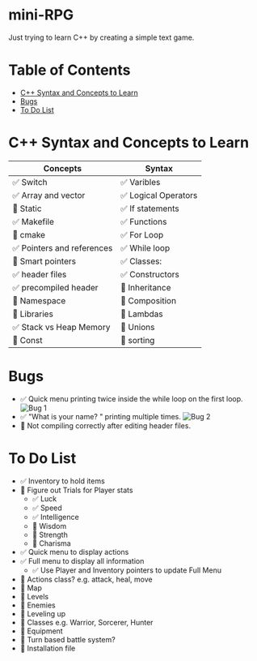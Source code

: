 # mini-RPG
Just trying to learn C++ by creating a simple text game.

# Table of Contents
* [C++ Syntax and Concepts to Learn](#c++-syntax-and-concepts-to-learn)
* [Bugs](#bugs)
* [To Do List](#to-do-list)

# C++ Syntax and Concepts to Learn
Concepts | Syntax
------------ | -------------
:white_check_mark: Switch | :white_check_mark: Varibles
:white_check_mark: Array and vector | :white_check_mark: Logical Operators
:black_square_button: Static | :white_check_mark: If statements
:white_check_mark: Makefile | :white_check_mark: Functions
:black_square_button: cmake | :white_check_mark: For Loop
:white_check_mark: Pointers and references | :white_check_mark: While loop
:black_square_button: Smart pointers | :white_check_mark: Classes:
:white_check_mark: header files | :white_check_mark: Constructors 
:white_check_mark: precompiled header | :black_square_button: Inheritance 
:black_square_button: Namespace | :black_square_button: Composition 
:black_square_button: Libraries | :black_square_button: Lambdas
:white_check_mark: Stack vs Heap Memory | :black_square_button: Unions
:black_square_button: Const | :black_square_button: sorting

# Bugs 
* :white_check_mark: Quick menu printing twice inside the while loop on the first loop.
![Bug 1](https://i.imgur.com/AjFiy5S.png)
* :white_check_mark: "What is your name? " printing multiple times.
![Bug 2](https://i.imgur.com/YrTU1St.png)
* :black_square_button: Not compiling correctly after editing header files.

# To Do List
* :white_check_mark: Inventory to hold items
* :black_square_button: Figure out Trials for Player stats
    * :white_check_mark: Luck
    * :white_check_mark: Speed
    * :white_check_mark: Intelligence
    * :black_square_button: Wisdom
    * :black_square_button: Strength
    * :black_square_button: Charisma
* :white_check_mark: Quick menu to display actions
* :white_check_mark: Full menu to display all information
    * :white_check_mark: Use Player and Inventory pointers to update Full Menu
* :black_square_button: Actions class? e.g. attack, heal, move
* :black_square_button: Map
* :black_square_button: Levels
* :black_square_button: Enemies
* :black_square_button: Leveling up
* :black_square_button: Classes e.g. Warrior, Sorcerer, Hunter
* :black_square_button: Equipment
* :black_square_button: Turn based battle system?
* :black_square_button: Installation file
